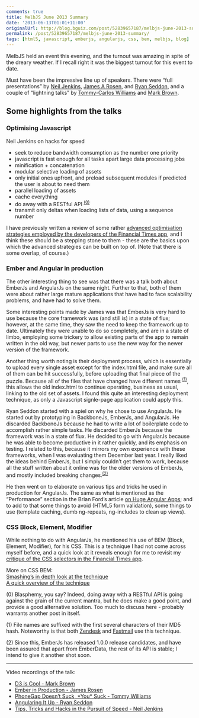 ```yaml
---
comments: true
title: MelbJS June 2013 Summary
date: '2013-06-13T01:01+11:00'
originalUrl: http://blog.bguiz.com/post/52839657187/melbjs-june-2013-summary
permalink: /post/52839657187/melbjs-june-2013-summary/
tags: [html5, javascript, emberjs, angularjs, css, bem, melbjs, blog]
---
```


<p>MelbJS held an event this evening, and the turnout was amazing in spite of the dreary weather. If I recall right it was the biggest turnout for this event to date.</p>
<p>Must have been the impressive line up of speakers. There were &#8220;full presentations&#8221; by <a href="https://twitter.com/neilj" target="_blank">Neil Jenkins</a>, <a href="https://twitter.com/jamesarosen" target="_blank">James A Rosen</a>, and <a href="https://twitter.com/ryanseddon" target="_blank">Ryan Seddon</a>, and a couple of &#8220;lightning talks&#8221; by <a href="https://twitter.com/theRealDevgeeks" target="_blank">Tommy-Carlos Williams</a> and <a href="https://twitter.com/markbrown4" target="_blank">Mark Brown</a>.</p>
<h2>Some highlights from the talks</h2>
<!--more-->
<h3>Optimising Javascript</h3>
<p>Neil Jenkins on hacks for speed</p>
<ul><li>seek to reduce bandwidth consumption as the number one priority</li>
<li>javascript is fast enough for all tasks apart large data processing jobs</li>
<li>minification + concatenation</li>
<li>modular selective loading of assets</li>
<li>only initial ones upfront, and preload subsequent modules if predicted the user is about to need them</li>
<li>parallel loading of assets</li>
<li>cache everything</li>
<li>do away with a RESTful API <sup><a href="#bguiz-melbjs-20130612-footnote-0" target="_blank">(0)</a></sup></li>
<li>transmit only deltas when loading lists of data, using a sequence number</li>
</ul><p>I have previously written a review of some rather <a href="http://bguiz.com/post/51592484955/financial-times-html5-development" target="_blank">advanced optimisation strategies employed by the developers of the Financial Times app</a>, and I think these should be a stepping stone to them - these are the basics upon which the advanced strategies can be built on top of. (Note that there is some overlap, of course.)</p>
<h3>Ember and Angular in production</h3>
<p>The other interesting thing to see was that there was a talk both about EmberJs and AngularJs on the same night. Further to that, both of them were about rather large mature applications that have had to face scalability problems, and have had to solve them.</p>
<p>Some interesting points made by James was that EmberJs is very hard to use because the core framework was (and still is) in a state of flux; however, at the same time, they saw the need to keep the framework up to date. Ultimately they were unable to do so completely, and are in a state of limbo, employing some trickery to allow existing parts of the app to remain written in the old way, but newer parts to use the new way for the newer version of the framework.</p>
<p>Another thing worth noting is their deployment process, which is essentially to upload every single asset except for the index.html file, and make sure all of them can be hit successfully, before uploading that final piece of the puzzle. Because all of the files that have changed have different names <sup><a href="#bguiz-melbjs-20130612-footnote-1" target="_blank">(1)</a></sup>, this allows the old index.html to continue operating, business as usual, linking to the old set of assets. I found this quite an interesting deployment technique, as only a Javascript signle-page application could apply this.</p>
<p>Ryan Seddon started with a spiel on why he chose to use AngularJs. He started out by prototyping in BackboneJs, EmberJs, and AngularJs. He discarded BackboneJs because he had to write a lot of boilerplate code to accomplish rather simple tasks. He discarded EmberJs because the framework was in a state of flux. He decided to go with AngularJs because he was able to become productive in it rather quickly, and its emphasis on testing. I related to this, because it mirrors my own experience with these frameworks, when I was evaluating them December last year. I really liked the ideas behind EmberJs, but I simply couldn&#8217;t get them to work, because all the stuff written about it online was for the older versions of EmberJs, and mostly included breaking changes.<sup><a href="#bguiz-melbjs-20130612-footnote-2" target="_blank">(2)</a></sup></p>
<p>He then went on to elaborate on various tips and tricks he used in production for AngularJs. The same as what is mentioned as the &#8220;Performance&#8221; section in the Brian Ford&#8217;s article <a href="http://briantford.com/blog/huuuuuge-angular-apps.html" target="_blank">on Huge Angular Apps</a>; and to add to that some things to avoid (HTML5 form validation), some things to use (template caching, dumb ng-repeats, ng-includes to clean up views).</p>
<h3>CSS Block, Element, Modifier</h3>
<p>While nothing to do with AngularJs, he mentioned his use of BEM (Block, Element, Modifier), for his CSS. This is a technique I had not come across myself before, and a quick look at it reveals enough for me to revisit my <a href="http://bguiz.com/post/51592484955/financial-times-html5-development" target="_blank">critique of the CSS selectors in the Financial Times app</a>.</p>
<p>More on CSS BEM: <br/><a href="http://coding.smashingmagazine.com/2012/04/16/a-new-front-end-methodology-bem/" target="_blank">Smashing&#8217;s in depth look at the technique</a> <br/><a href="http://csswizardry.com/2013/01/mindbemding-getting-your-head-round-bem-syntax/" target="_blank">A quick overview of the technique</a></p>
<p><a id="bguiz-melbjs-20130612-footnote-0"></a>(0) Blasphemy, you say? Indeed, doing away with a RESTful API is going against the grain of the current mantra, but he does make a good point, and provide a good alternative solution. Too much to discuss here - probably warrants another post in itself.</p>
<p><a id="bguiz-melbjs-20130612-footnote-1"></a>(1) File names are suffixed with the first several characters of their MD5 hash. Noteworthy is that both <a href="http://www.zendesk.com/" target="_blank">Zendesk</a> and <a href="https://www.fastmail.fm/" target="_blank">Fastmail</a> use this technique.</p>
<p><a id="bguiz-melbjs-20130612-footnote-2"></a>(2) Since this, EmberJs has released 1.0.0 release candidates, and have been assured that apart from EmberData, the rest of its API is stable; I intend to give it another shot soon.</p>
<hr><p>Video recordings of the talk:</p>
<ul><li><a href="http://vimeo.com/68351277" title="D3 is Cool - Mark Brown - MelbJS" target="_blank">D3 is Cool - Mark Brown</a></li>
<li><a href="http://vimeo.com%C3%B768302295" title="Ember in Production - James Rosen - MelbJS" target="_blank">Ember in Production - James Rosen</a></li>
<li><a href="http://vimeo.com/68290618" title="PhoneGap Doesn't Suck, You Suck - Tommy Williams - MelbJS" target="_blank">PhoneGap Doesn&#8217;t Suck, *You* Suck - Tommy Williams</a></li>
<li><a href="http://vimeo.com/68290612" title="Angularing It Up - Ryan Seddon - MelbJS" target="_blank">Angularing It Up - Ryan Seddon</a></li>
<li><a href="http://vimeo.com/68276455" title="Tips, Tricks and Hacks in the Pursuit of Speed - Neil Jenkins - MelbJS" target="_blank">Tips, Tricks and Hacks in the Pursuit of Speed - Neil Jenkins</a></li>
</ul><div id="ap_listener_added"></div>